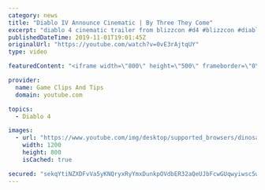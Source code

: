 ```yaml
---
category: news
title: "Diablo IV Announce Cinematic | By Three They Come"
excerpt: "diablo 4 cinematic trailer from blizzcon #d4 #blizzcon #diablo."
publishedDateTime: 2019-11-01T19:01:45Z
originalUrl: "https://youtube.com/watch?v=0vE3rAjtqUY"
type: video

featuredContent: "<iframe width=\"800\" height=\"500\" frameborder=\"0\" src=\"https://www.youtube.com/embed/0vE3rAjtqUY\" allow=\"accelerometer; autoplay; encrypted-media; gyroscope; picture-in-picture\" allowfullscreen></iframe>"

provider:
  name: Game Clips And Tips
  domain: youtube.com

topics:
  - Diablo 4

images:
  - url: "https://www.youtube.com/img/desktop/supported_browsers/dinosaur.png"
    width: 1200
    height: 800
    isCached: true

secured: "sekqYtiNZXDFvVa5yKNQryxRyYmxDunkpOVdbER32aQeUJbFcwGUqwyiwsc5wfJ0/q2QKWI/7iQcL/608UiHUzbyQ5Ho92p9AdtKqZzYN5c/kzaU+5ENvacKqkNKFsUaj7wX54o8SE6ORY8c1+6Hyu+HZFH34uElGEVK1UEWC9HLFbI2CTF7P18noX5SNbaZdQdbRC+NI7V8xCHWuaM0T1xLoOQwGkPU7ugHR0uCWnoKVw6URHGbMoLMw9CjXMel4jYTElsdR9JqElATz7dj2PEbthTw9AsRRCamJhF6kZnpJKxUwjDgtGapWKsqFGbcAZU6JVbnmusRHNjjYIum5KNp2Mf9DVUcb9Jh8RXBC7OijG0N8XGJc9ZvxDAgXXzXODQUu6I9i0GxJLkY2XKNug==;2+tPmJRmJpCxCTwaJxTuYg=="
---
```


